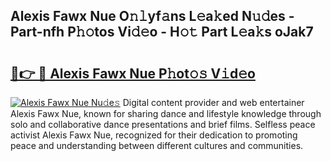 ## Alexis Fawx Nue O𝚗𝚕yf𝚊ns L𝚎a𝚔ed N𝚞𝚍es - Part-nfh P𝚑𝚘tos Vi𝚍𝚎o - H𝚘𝚝 Part L𝚎a𝚔s oJak7

# <h2><a href="http://kf71i8l.oniu.top/?m=Alexis+Fawx+Nue">🔗👉 🔴 Alexis Fawx Nue P𝚑ot𝚘𝚜 V𝚒d𝚎o</a></h2>

[![Alexis Fawx Nue Nu𝚍e𝚜](https://i.imgur.com/0qMVB7G.gif)](http://kf71i8l.oniu.top/?m=Alexis+Fawx+Nue)
Digital content provider and web entertainer Alexis Fawx Nue, known for sharing dance and lifestyle knowledge through solo and collaborative dance presentations and brief films. Selfless peace activist Alexis Fawx Nue, recognized for their dedication to promoting peace and understanding between different cultures and communities.  
